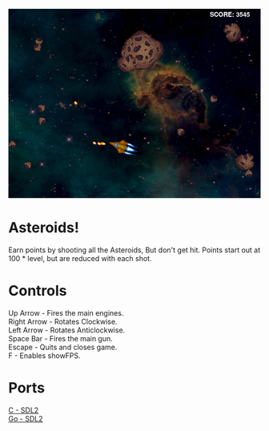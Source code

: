![Screenshot](screenshot.png)

# Asteroids!
Earn points by shooting all the Asteroids, But don't get hit. Points start out at 100 * level, but are reduced with each shot.

# Controls
Up Arrow - Fires the main engines.\
Right Arrow - Rotates Clockwise.\
Left Arrow - Rotates Anticlockwise.\
Space Bar - Fires the main gun.\
Escape - Quits and closes game.\
F - Enables showFPS.

# Ports
[C - SDL2](C-SDL2)\
[Go - SDL2](Go-SDL2)
